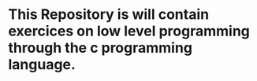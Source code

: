 # This Repository is will contain exercices on low level programming through the c programming language.
